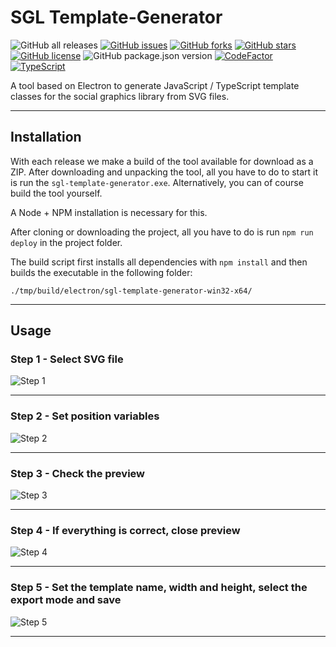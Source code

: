 # SGL Template-Generator

![GitHub all releases](https://img.shields.io/github/downloads/Social-graphics-library/Template-Generator/total)
[![GitHub issues](https://img.shields.io/github/issues/Social-graphics-library/Template-Generator)](https://github.com/Social-graphics-library/Template-Generator/issues)
[![GitHub forks](https://img.shields.io/github/forks/Social-graphics-library/Template-Generator)](https://github.com/Social-graphics-library/Template-Generator/network)
[![GitHub stars](https://img.shields.io/github/stars/Social-graphics-library/Template-Generator)](https://github.com/Social-graphics-library/Template-Generator/stargazers)
[![GitHub license](https://img.shields.io/github/license/Social-graphics-library/Template-Generator)](https://github.com/Social-graphics-library/Template-Generator/blob/master/LICENSE)
![GitHub package.json version](https://img.shields.io/github/package-json/v/Social-graphics-library/Template-Generator)
[![CodeFactor](https://www.codefactor.io/repository/github/social-graphics-library/template-generator/badge)](https://www.codefactor.io/repository/github/social-graphics-library/template-generator)
[![TypeScript](https://img.shields.io/badge/Developed%20in-TypeScript-blue?logo=typescript)](https://www.typescriptlang.org/)

A tool based on Electron to generate JavaScript / TypeScript template classes for the social graphics library from SVG files.

---

## Installation

With each release we make a build of the tool available for download as a ZIP.
After downloading and unpacking the tool, all you have to do to start it is run the ```sgl-template-generator.exe```.
Alternatively, you can of course build the tool yourself.

A Node + NPM installation is necessary for this.

After cloning or downloading the project, all you have to do is run ```npm run deploy``` in the project folder.

The build script first installs all dependencies with ```npm install``` and then builds the executable in the following folder:

```./tmp/build/electron/sgl-template-generator-win32-x64/```

---

## Usage

### Step 1 - Select SVG file

![Step 1](https://raw.githubusercontent.com/Social-graphics-library/Template-Generator/main/static/assets/STEP_1.png)

---

### Step 2 - Set position variables

![Step 2](https://raw.githubusercontent.com/Social-graphics-library/Template-Generator/main/static/assets/STEP_2.png)

---

### Step 3 - Check the preview

![Step 3](https://raw.githubusercontent.com/Social-graphics-library/Template-Generator/main/static/assets/STEP_3.png)

---

### Step 4 - If everything is correct, close preview

![Step 4](https://raw.githubusercontent.com/Social-graphics-library/Template-Generator/main/static/assets/STEP_4.png)

---

### Step 5 - Set the template name, width and height, select the export mode and save

![Step 5](https://raw.githubusercontent.com/Social-graphics-library/Template-Generator/main/static/assets/STEP_5.png)

---
